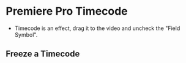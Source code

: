 # Premiere Pro Timecode

- Timecode is an effect, drag it to the video and uncheck the "Field Symbol".

## Freeze a Timecode
